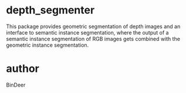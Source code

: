 # depth_segmenter
This package provides geometric segmentation of depth images and an interface to semantic instance segmentation, where the output of a semantic instance segmentation of RGB images gets combined with the geometric instance segmentation.

# author
BinDeer
